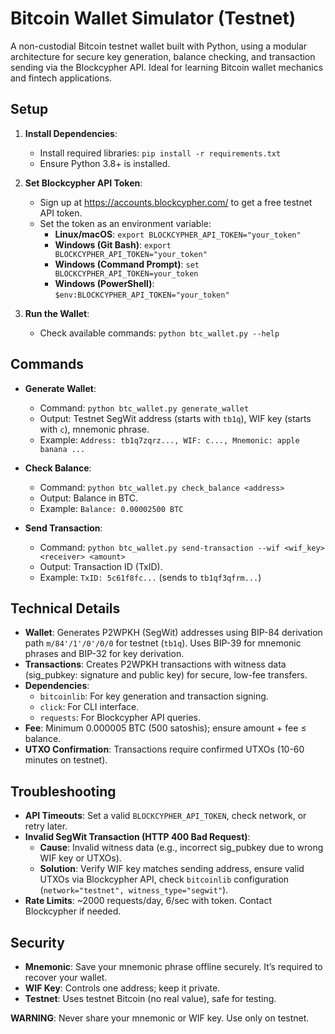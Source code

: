 # Bitcoin Wallet Simulator (Testnet)

A non-custodial Bitcoin testnet wallet built with Python, using a modular architecture for secure key generation, balance checking, and transaction sending via the Blockcypher API. Ideal for learning Bitcoin wallet mechanics and fintech applications.

## Setup

1. **Install Dependencies**:
   - Install required libraries: `pip install -r requirements.txt`
   - Ensure Python 3.8+ is installed.

2. **Set Blockcypher API Token**:
   - Sign up at https://accounts.blockcypher.com/ to get a free testnet API token.
   - Set the token as an environment variable:
     - **Linux/macOS**: `export BLOCKCYPHER_API_TOKEN="your_token"`
     - **Windows (Git Bash)**: `export BLOCKCYPHER_API_TOKEN="your_token"`
     - **Windows (Command Prompt)**: `set BLOCKCYPHER_API_TOKEN=your_token`
     - **Windows (PowerShell)**: `$env:BLOCKCYPHER_API_TOKEN="your_token"`

3. **Run the Wallet**:
   - Check available commands: `python btc_wallet.py --help`

## Commands

- **Generate Wallet**:
  - Command: `python btc_wallet.py generate_wallet`
  - Output: Testnet SegWit address (starts with `tb1q`), WIF key (starts with `c`), mnemonic phrase.
  - Example: `Address: tb1q7zqrz..., WIF: c..., Mnemonic: apple banana ...`

- **Check Balance**:
  - Command: `python btc_wallet.py check_balance <address>`
  - Output: Balance in BTC.
  - Example: `Balance: 0.00002500 BTC`

- **Send Transaction**:
  - Command: `python btc_wallet.py send-transaction --wif <wif_key> <receiver> <amount>`
  - Output: Transaction ID (TxID).
  - Example: `TxID: 5c61f8fc...` (sends to `tb1qf3qfrm...`)

## Technical Details

- **Wallet**: Generates P2WPKH (SegWit) addresses using BIP-84 derivation path `m/84'/1'/0'/0/0` for testnet (`tb1q`). Uses BIP-39 for mnemonic phrases and BIP-32 for key derivation.
- **Transactions**: Creates P2WPKH transactions with witness data (sig_pubkey: signature and public key) for secure, low-fee transfers.
- **Dependencies**:
  - `bitcoinlib`: For key generation and transaction signing.
  - `click`: For CLI interface.
  - `requests`: For Blockcypher API queries.
- **Fee**: Minimum 0.000005 BTC (500 satoshis); ensure amount + fee ≤ balance.
- **UTXO Confirmation**: Transactions require confirmed UTXOs (10-60 minutes on testnet).

## Troubleshooting

- **API Timeouts**: Set a valid `BLOCKCYPHER_API_TOKEN`, check network, or retry later.
- **Invalid SegWit Transaction (HTTP 400 Bad Request)**:
  - **Cause**: Invalid witness data (e.g., incorrect sig_pubkey due to wrong WIF key or UTXOs).
  - **Solution**: Verify WIF key matches sending address, ensure valid UTXOs via Blockcypher API, check `bitcoinlib` configuration (`network="testnet", witness_type="segwit"`).
- **Rate Limits**: ~2000 requests/day, 6/sec with token. Contact Blockcypher if needed.

## Security

- **Mnemonic**: Save your mnemonic phrase offline securely. It’s required to recover your wallet.
- **WIF Key**: Controls one address; keep it private.
- **Testnet**: Uses testnet Bitcoin (no real value), safe for testing.

**WARNING**: Never share your mnemonic or WIF key. Use only on testnet.